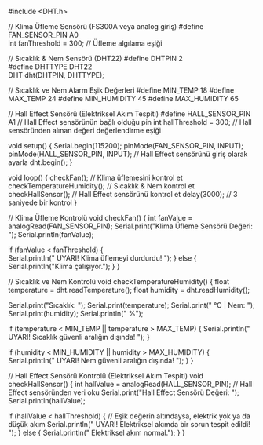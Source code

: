 #include <DHT.h>

//  Klima Üfleme Sensörü (FS300A veya analog giriş)
#define FAN_SENSOR_PIN A0  
int fanThreshold = 300;  // Üfleme algılama eşiği

//  Sıcaklık & Nem Sensörü (DHT22)
#define DHTPIN 2       
#define DHTTYPE DHT22  
DHT dht(DHTPIN, DHTTYPE);

//  Sıcaklık ve Nem Alarm Eşik Değerleri
#define MIN_TEMP 18
#define MAX_TEMP 24
#define MIN_HUMIDITY 45
#define MAX_HUMIDITY 65

//  Hall Effect Sensörü (Elektriksel Akım Tespiti)
#define HALL_SENSOR_PIN A1   // Hall Effect sensörünün bağlı olduğu pin
int hallThreshold = 300;  // Hall sensöründen alınan değeri değerlendirme eşiği

void setup() {
  Serial.begin(115200);
  pinMode(FAN_SENSOR_PIN, INPUT);
  pinMode(HALL_SENSOR_PIN, INPUT);  // Hall Effect sensörünü giriş olarak ayarla
  dht.begin();
}

void loop() {
  checkFan();  // Klima üflemesini kontrol et
  checkTemperatureHumidity();  //  Sıcaklık & Nem kontrol et
  checkHallSensor();  //  Hall Effect sensörünü kontrol et
  delay(3000);  // 3 saniyede bir kontrol
}

//  Klima Üfleme Kontrolü
void checkFan() {
  int fanValue = analogRead(FAN_SENSOR_PIN);
  Serial.print("Klima Üfleme Sensörü Değeri: ");
  Serial.println(fanValue);

  if (fanValue < fanThreshold) {  
    Serial.println(" UYARI! Klima üflemeyi durdurdu! ");
  } else {
    Serial.println("Klima çalışıyor.");
  }
}

//  Sıcaklık ve Nem Kontrolü
void checkTemperatureHumidity() {
  float temperature = dht.readTemperature();
  float humidity = dht.readHumidity();

  Serial.print("Sıcaklık: "); 
  Serial.print(temperature);
  Serial.print(" °C  |  Nem: "); 
  Serial.print(humidity);
  Serial.println(" %");

  if (temperature < MIN_TEMP || temperature > MAX_TEMP) {
    Serial.println(" UYARI! Sıcaklık güvenli aralığın dışında! ");
  }

  if (humidity < MIN_HUMIDITY || humidity > MAX_HUMIDITY) {
    Serial.println(" UYARI! Nem güvenli aralığın dışında! ");
  }
}

//  Hall Effect Sensörü Kontrolü (Elektriksel Akım Tespiti)
void checkHallSensor() {
  int hallValue = analogRead(HALL_SENSOR_PIN);  // Hall Effect sensöründen veri oku
  Serial.print("Hall Effect Sensörü Değeri: ");
  Serial.println(hallValue);

  if (hallValue < hallThreshold) {  // Eşik değerin altındaysa, elektrik yok ya da düşük akım
    Serial.println(" UYARI! Elektriksel akımda bir sorun tespit edildi! ");
  } else {
    Serial.println(" Elektriksel akım normal.");
  }
}
